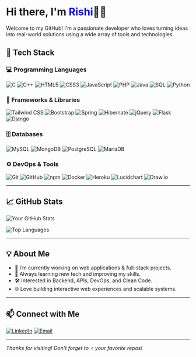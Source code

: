 # Hi there, I'm <span style="color:blue">Rishi</span>🙋‍♂️

Welcome to my GitHub! I'm a passionate developer who loves turning ideas into real-world solutions using a wide array of tools and technologies.

## 🚀 Tech Stack

### 💻 Programming Languages
![C](https://img.shields.io/badge/-C-00599C?style=flat&logo=c)
![C++](https://img.shields.io/badge/-C++-00599C?style=flat&logo=c%2B%2B)
![HTML5](https://img.shields.io/badge/-HTML5-E34F26?style=flat&logo=html5&logoColor=white)
![CSS3](https://img.shields.io/badge/-CSS3-1572B6?style=flat&logo=css3)
![JavaScript](https://img.shields.io/badge/-JavaScript-F7DF1E?style=flat&logo=javascript&logoColor=black)
![PHP](https://img.shields.io/badge/-PHP-777BB4?style=flat&logo=php)
![Java](https://img.shields.io/badge/-Java-007396?style=flat&logo=java)
![SQL](https://img.shields.io/badge/-SQL-4479A1?style=flat&logo=mysql)
![Python](https://img.shields.io/badge/-Python-3776AB?style=flat&logo=python)

### 🧰 Frameworks & Libraries
![Tailwind CSS](https://img.shields.io/badge/-Tailwind_CSS-06B6D4?style=flat&logo=tailwind-css)
![Bootstrap](https://img.shields.io/badge/-Bootstrap-563D7C?style=flat&logo=bootstrap)
![Spring](https://img.shields.io/badge/-Spring-6DB33F?style=flat&logo=spring)
![Hibernate](https://img.shields.io/badge/-Hibernate-59666C?style=flat&logo=hibernate)
![jQuery](https://img.shields.io/badge/-jQuery-0769AD?style=flat&logo=jquery)
![Flask](https://img.shields.io/badge/-Flask-000000?style=flat&logo=flask)
![Django](https://img.shields.io/badge/-Django-092E20?style=flat&logo=django)

### 🗄️ Databases
![MySQL](https://img.shields.io/badge/-MySQL-4479A1?style=flat&logo=mysql)
![MongoDB](https://img.shields.io/badge/-MongoDB-47A248?style=flat&logo=mongodb)
![PostgreSQL](https://img.shields.io/badge/-PostgreSQL-336791?style=flat&logo=postgresql)
![MariaDB](https://img.shields.io/badge/-MariaDB-003545?style=flat&logo=mariadb)

### ⚙️ DevOps & Tools
![Git](https://img.shields.io/badge/-Git-F05032?style=flat&logo=git)
![GitHub](https://img.shields.io/badge/-GitHub-181717?style=flat&logo=github)
![npm](https://img.shields.io/badge/-npm-CB3837?style=flat&logo=npm)
![Docker](https://img.shields.io/badge/-Docker-2496ED?style=flat&logo=docker)
![Heroku](https://img.shields.io/badge/-Heroku-430098?style=flat&logo=heroku)
![Lucidchart](https://img.shields.io/badge/-Lucidchart-FA8700?style=flat&logo=lucidchart)
![Draw.io](https://img.shields.io/badge/-draw.io-FF9900?style=flat&logo=diagramsdotnet)

---

## 📈 GitHub Stats

![Your GitHub Stats](https://github-readme-stats.vercel.app/api?username=Rishi2455&show_icons=true&theme=radical)

![Top Languages](https://github-readme-stats.vercel.app/api/top-langs/?username=Rishi2455&layout=compact&theme=radical)

---

## 💡 About Me

- 🔭 I’m currently working on web applications & full-stack projects.
- 🌱 Always learning new tech and improving my skills.
- 🛠️ Interested in Backend, APIs, DevOps, and Clean Code.
- 🌐 Love building interactive web experiences and scalable systems.

---

## 📫 Connect with Me

[![LinkedIn](https://img.shields.io/badge/-LinkedIn-blue?style=flat&logo=linkedin)](https://linkedin.com/in/rishi-parmar-51b087293)
[![Email](https://img.shields.io/badge/-Email-D14836?style=flat&logo=gmail&logoColor=white)](mailto:rishi2455@gmail.com)

---

_Thanks for visiting! Don't forget to ⭐ your favorite repos!_
